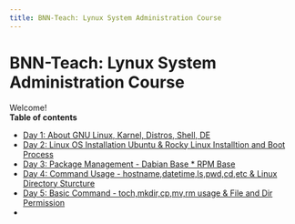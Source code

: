 ```yaml
---
title: BNN-Teach: Lynux System Administration Course
---
```


# BNN-Teach: Lynux System Administration Course
Welcome!  
**Table of contents**

- [Day 1: About GNU Linux, Karnel, Distros, Shell, DE](day_1.md)
- [Day 2: Linux OS Installation Ubuntu & Rocky Linux Installtion and Boot Process](day_2.md)
- [Day 3: Package Management - Dabian Base * RPM Base](day_3.md)
- [Day 4: Command Usage - hostname,datetime,ls,pwd,cd,etc & Linux Directory Sturcture](day_4.md)
- [Day 5: Basic Command - toch,mkdir,cp,mv,rm usage & File and Dir Permission](day_5.md)
- 

